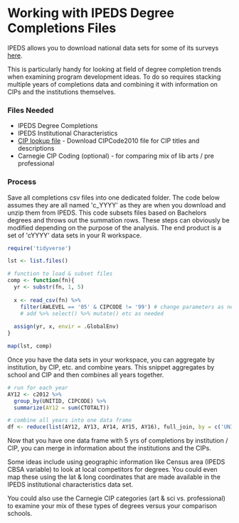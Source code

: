 Working with IPEDS Degree Completions Files
=========
IPEDS allows you to download national data sets for some of its surveys [here](https://nces.ed.gov/ipeds/datacenter/DataFiles.aspx).

This is particularly handy for looking at field of degree completion trends when examining program development ideas. To do so requires stacking multiple years of completions data and combining it with information on CIPs and the institutions themselves.

### Files Needed
* IPEDS Degree Completions
* IPEDS Institutional Characteristics
* [CIP lookup file](https://nces.ed.gov/ipeds/cipcode/resources.aspx?y=55) - Download CIPCode2010 file for CIP titles and descriptions
* Carnegie CIP Coding (optional) - for comparing mix of lib arts / pre professional

### Process
Save all completions csv files into one dedicated folder. The code below assumes they are all named 'c_YYYY' as they are when you download and unzip them from IPEDS. This code subsets files based on Bachelors degrees and throws out the summation rows. These steps can obviously be modified depending on the purpose of the analysis. The end product is a set of 'cYYYY' data sets in your R workspace.
```r
require('tidyverse')

lst <- list.files()

# function to load & subset files
comp <- function(fn){
  yr <- substr(fn, 1, 5)
  
  x <- read_csv(fn) %>% 
    filter(AWLEVEL == '05' & CIPCODE != '99') # change parameters as needed
    # add %>% select() %>% mutate() etc as needed
  
  assign(yr, x, envir = .GlobalEnv)
}

map(lst, comp)

```
Once you have the data sets in your workspace, you can aggregate by institution, by CIP, etc. and combine years. This snippet aggregates by school and CIP and then combines all years together.
```r
# run for each year
AY12 <- c2012 %>% 
  group_by(UNITID, CIPCODE) %>% 
  summarize(AY12 = sum(CTOTALT))

# combine all years into one data frame
df <- reduce(list(AY12, AY13, AY14, AY15, AY16), full_join, by = c('UNITID', 'CIPCODE'))

```
Now that you have one data frame with 5 yrs of completions by institution / CIP, you can merge in information about the institutions and the CIPs.

Some ideas include using geographic information like Census area (IPEDS CBSA variable) to look at local competitors for degrees. You could even map these using the lat & long coordinates that are made available in the IPEDS institutional characteristics data set.

You could also use the Carnegie CIP categories (art & sci vs. professional) to examine your mix of these types of degrees versus your comparison schools.
